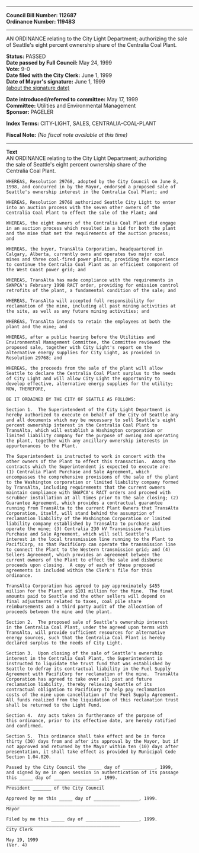 * * * * *  
  
**Council Bill Number: [](#h0)[](#h2)112687**   
**Ordinance Number: 119483**  
  
* * * * *  
  
AN ORDINANCE relating to the City Light Department; authorizing the sale of Seattle's eight percent ownership share of the Centralia Coal Plant.  
  
**Status:** PASSED   
**Date passed by Full Council:** May 24, 1999   
**Vote:** 9-0   
**Date filed with the City Clerk:** June 1, 1999   
**Date of Mayor's signature:** June 1, 1999   
[(about the signature date)](/~public/approvaldate.htm)   
  
  
**Date introduced/referred to committee:** May 17, 1999   
**Committee:** Utilities and Environmental Management   
**Sponsor:** PAGELER   
  
**Index Terms:** CITY-LIGHT, SALES, CENTRALIA-COAL-PLANT  
  
**Fiscal Note:** *(No fiscal note available at this time)*  
  
* * * * *  
  
**Text**  
    AN ORDINANCE relating to the City Light Department; authorizing  
    the sale of Seattle's eight percent ownership share of the  
    Centralia Coal Plant.  
  
    WHEREAS, Resolution 29768, adopted by the City Council on June 8,  
    1998, and concurred in by the Mayor, endorsed a proposed sale of  
    Seattle's ownership interest in the Centralia Coal Plant; and  
  
    WHEREAS, Resolution 29768 authorized Seattle City Light to enter  
    into an auction process with the seven other owners of the  
    Centralia Coal Plant to effect the sale of the Plant; and  
  
    WHEREAS, the eight owners of the Centralia Coal Plant did engage  
    in an auction process which resulted in a bid for both the plant  
    and the mine that met the requirements of the auction process;  
    and  
  
    WHEREAS, the buyer, TransAlta Corporation, headquartered in  
    Calgary, Alberta, currently owns and operates two major coal  
    mines and three coal-fired power plants, providing the experience  
    to continue the Centralia Coal Plant as an efficient component of  
    the West Coast power grid; and  
  
    WHEREAS, TransAlta has made compliance with the requirements in  
    SWAPCA's February 1998 RACT order, providing for emission control  
    retrofits of the plant, a fundamental condition of the sale; and  
  
    WHEREAS, TransAlta will accepted full responsibility for  
    reclamation of the mine, including all past mining activities at  
    the site, as well as any future mining activities; and  
  
    WHEREAS, TransAlta intends to retain the employees at both the  
    plant and the mine; and  
  
    WHEREAS, after a public hearing before the Utilities and  
    Environmental Management Committee, the Committee reviewed the  
    proposed sale, together with City Light's report on the  
    alternative energy supplies for City Light, as provided in  
    Resolution 29768; and  
  
    WHEREAS, the proceeds from the sale of the plant will allow  
    Seattle to declare the Centralia Coal Plant surplus to the needs  
    of City Light and will allow City Light the opportunity to  
    develop effective, alternative energy supplies for the utility;  
    NOW, THEREFORE,  
  
    BE IT ORDAINED BY THE CITY OF SEATTLE AS FOLLOWS:  
  
    Section 1.  The Superintendent of the City Light Department is  
    hereby authorized to execute on behalf of the City of Seattle any  
    and all documents which may be necessary to sell Seattle's eight  
    percent ownership interest in the Centralia Coal Plant to  
    TransAlta, which will establish a Washington corporation or  
    limited liability company for the purpose of owning and operating  
    the plant, together with any ancillary ownership interests in  
    appurtenances to the Plant.  
  
    The Superintendent is instructed to work in concert with the  
    other owners of the Plant to effect this transaction.  Among the  
    contracts which the Superintendent is expected to execute are:  
    (1) Centralia Plant Purchase and Sale Agreement, which  
    encompasses the comprehensive provisions of the sale of the plant  
    to the Washington corporation or limited liability company formed  
    by TransAlta, including requirements that the current owners  
    maintain compliance with SWAPCA's RACT orders and proceed with  
    scrubber installation at all times prior to the sale closing; (2)  
    Guarantee Agreement, which provides a contractual guarantee  
    running from TransAlta to the current Plant Owners that TransAlta  
    Corporation, itself, will stand behind the assumption of  
    reclamation liability of the Washington Corporation or limited  
    liability company established by TransAlta to purchase and  
    operate the mine; (3) Centralia 230 kV Transmission Facilities  
    Purchase and Sale Agreement, which will sell Seattle's  
    interest in the local transmission line running to the Plant to  
    PacifiCorp, so that PacifiCorp can operate the transmission line  
    to connect the Plant to the Western transmission grid; and (4)   
    Sellers Agreement, which provides an agreement between the  
    current owners of the Plant to effect the sale and disburse  
    proceeds upon closing.  A copy of each of these proposed  
    agreements is included within the Clerk's file for this  
    ordinance.  
  
    TransAlta Corporation has agreed to pay approximately $455  
    million for the Plant and $101 million for the Mine.  The final  
    amounts paid to Seattle and the other sellers will depend on  
    final adjustments related to taxes, coal pile share  
    reimbursements and a third party audit of the allocation of  
    proceeds between the mine and the plant.  
  
    Section 2.  The proposed sale of Seattle's ownership interest  
    in the Centralia Coal Plant, under the agreed upon terms with  
    TransAlta, will provide sufficient resources for alternative  
    energy sources, such that the Centralia Coal Plant is hereby  
    declared surplus to the needs of City Light.  
  
    Section 3.  Upon closing of the sale of Seattle's ownership  
    interest in the Centralia Coal Plant, the Superintendent is  
    instructed to liquidate the trust fund that was established by  
    Seattle to defray its contractual liability in the Fuel Supply  
    Agreement with PacifiCorp for reclamation of the mine.  TransAlta  
    Corporation has agreed to take over all past and future  
    reclamation liability, thereby relieving Seattle of its  
    contractual obligation to PacifiCorp to help pay reclamation  
    costs of the mine upon cancellation of the Fuel Supply Agreement.  
    All funds realized from the liquidation of this reclamation trust  
    shall be returned to the Light Fund.  
  
    Section 4.  Any acts taken in furtherance of the purpose of  
    this ordinance, prior to its effective date, are hereby ratified  
    and confirmed.  
  
    Section 5.  This ordinance shall take effect and be in force  
    thirty (30) days from and after its approval by the Mayor, but if  
    not approved and returned by the Mayor within ten (10) days after  
    presentation, it shall take effect as provided by Municipal Code  
    Section 1.04.020.  
  
    Passed by the City Council the _____ day of ____________, 1999,  
    and signed by me in open session in authentication of its passage  
    this _____ day of _________________, 1999.  
    _____________________________________  
    President _______ of the City Council  
  
    Approved by me this _____ day of _________________, 1999.  
    ___________________________________________  
    Mayor  
  
    Filed by me this _____ day of ____________________, 1999.  
    ___________________________________________  
    City Clerk  
  
    May 19, 1999  
    (Ver. 4)  
